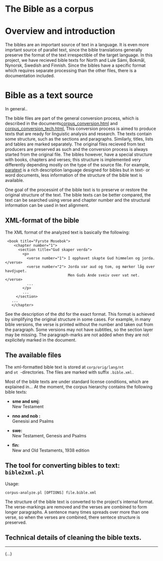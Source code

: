 # The Bible as a corpus

# Overview and introduction

The bibles are an important source of text in a language. It is even
more imprtant source of parallel text, since the bible translations
generally preserve the format of the text irrespectible of the target
language. In this project, we have recieved bible texts for North and
Lule Sámi, Bokmål, Nynorsk, Swedish and Finnish. Since the bibles have a
specific format which requires separate processing than the other files,
there is a documentation included.

# Bible as a text source

In general..

The bible files are part of the general conversion process, which is
described in the
documents[corpus_conversion.html](corpus_conversion.html) and
[corpus_conversion_tech.html.](corpus_conversion_tech.html) This
conversion process is aimed to produce texts that are ready for
linguistic analysis and research. The texts contain some structure, such
as the sections and paragraphs. Similarly, titles, lists and tables are
marked separately. The original files recieved from text producers are
preserved as such and the conversion process is always started from the
original file. The bibles however, have a special structure with books,
chapters and verses; this structure is implemented very differently
depending mostly on the type of the source file. For example,
[paratext](http://confluence.ubs-icap.org/display/USFM/Home) is a rich
description language designed for bibles but in text- or word documents,
less information of the structure of the bible text is available.

One goal of the processint of the bible text is to preserve or restore
the original structure of the text. The bible texts can be better
compared, the text can be searched using verse and chapter number and
the structural information can be used in text alignment.

## XML-format of the bible

The XML format of the analyzed text is basically the following:

     <book title="Fyrste Mosebok">
        <chapter number="1">
          <section title="Gud skaper verda">
            <p>
              <verse number="1"> I opphavet skapte Gud himmelen og jorda.   </verse>
              <verse number="2"> Jorda var aud og tom, og mørker låg over havdjupet.
                                 Men Guds Ande sveiv over vat net. </verse>
              ...
            </p>
            ...
         </section>
       ...
       </chapter>

See the description of the dtd for the exact format. This format is
achieved by simplifying the original structure in some cases. For
example, in many bible versions, the verse is printed without the number
and taken out from the paragraph. Some versions may not have subtitles,
so the section layer may be missing. The paragraph-marks are not added
when they are not explicitely marked in the document.

## The available files

The xml-formatted bible text is stored at
`corp/orig/lang/nt             `and `ot `-directories. The files are
marked with suffix `.bible.xml.`

Most of the bible texts are under standard license conditions, which are
explained in... At the moment, the corpus hierarchy contains the
following bible texts:

- **sme and smj:**  
  New Testament

<!-- -->

- **nno and nob :**  
  Genesisi and Psalms

<!-- -->

- **swe:**  
  New Testament, Genesis and Psalms

<!-- -->

- **fin:**  
  New and Old Testaments, 1938 edition

## The tool for converting bibles to text: `bible2xml.pl`

Usage:

    corpus-analyze.pl [OPTIONS] file.bible.xml

The structure of the bible text is converted to the project's internal
format. The verse-markings are removed and the verses are combined to
form longer paragraphs. A sentence many times spreads over more than one
verse, so when the verses are combined, there sentece structure is
preserved.

## Technical details of cleaning the bible texts.

---

(...)
